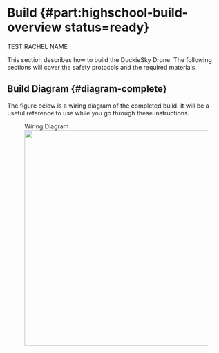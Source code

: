 # Build {#part:highschool-build-overview status=ready}

TEST RACHEL NAME

This section describes how to build the DuckieSky Drone. The following sections will cover the safety protocols and the required materials.

## Build Diagram {#diagram-complete}

The figure below is a wiring diagram of the completed build. It will be a useful reference to use while you go through these instructions.

<figure>  
    <figcaption>Wiring Diagram</figcaption>
    <img style='width:500px' src="photos/diagram-completed.png"/>
</figure>
